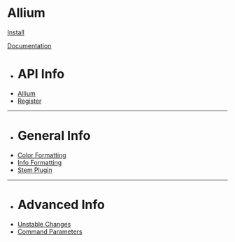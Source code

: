 # Allium

[Install](install.md)

[Documentation]()

  * # API Info
  * [Allium](docs/allium-api.md)
  * [Register](docs/register-api.md)
  - - - -
  * # General Info
  * [Color Formatting](docs/color-formatting.md)
  * [Info Formatting](docs/info-formatting.md)
  * [Stem Plugin](docs/stem-commands.md)
  - - - -
  * # Advanced Info
  * [Unstable Changes](docs/unstable.md)
  * [Command Parameters](docs/command-params.md)
